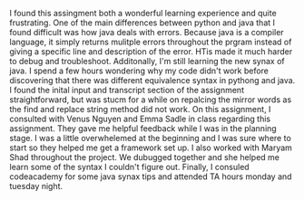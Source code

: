 I found this assingment both a wonderful learning experience and quite frustrating. One of the main differences between python and java that I found difficult was how java deals with errors. Because java is a compiler language, it simply returns mulitple errors throughout the prgram instead of giving a specific line and description of the error. HTis made it much harder to debug and troubleshoot. Additonally, I'm still learning the new synax of java. I spend a few hours wondering why my code didn't work before discovering that there was different equivalence syntax in pythong and java. I found the inital input and transcript section of the assignment straightforward, but was stucm for a while on repalcing the mirror words as the find and replace string method did not work. 
On this assignment, I consulted with Venus Nguyen and Emma Sadle in class regarding this assignment. They gave me helpful feedback while I was in the planning stage. I was a little overwhelemed at the beginning and I was sure where to start so they helped me get a framework set up. I also worked with Maryam Shad throughout the project. We dubugged together and she helped me learn some of the syntax I couldn't figure out. 
Finally, I consuled codeacademy for some java synax tips and attended TA hours monday and tuesday night. 